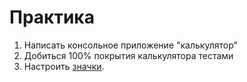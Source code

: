 # Практика

1. Написать консольное приложение "калькулятор"
2. Добиться 100% покрытия калькулятора тестами
3. Настроить [значки](https://docs.google.com/document/d/1Q25kdRJmWDo2l3_QOhwjoXcRZMqFQWZ_V4Ru6781SJc/edit?usp=sharing).
